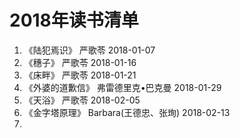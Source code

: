 # 2018年读书清单

1. 《陆犯焉识》     严歌苓              2018-01-07  
2. 《穗子》        严歌苓              2018-01-16  
3. 《床畔》        严歌苓              2018-01-21  
4. 《外婆的道歉信》 弗雷德里克•巴克曼     2018-01-29  
5. 《天浴》        严歌苓              2018-02-05  
6. 《金字塔原理》  Barbara(王德忠、张珣) 2018-02-13  
7. 
